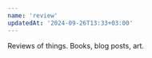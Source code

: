 ```yaml
---
name: 'review'
updatedAt: '2024-09-26T13:33+03:00'
---
```


Reviews of things. Books, blog posts, art.
